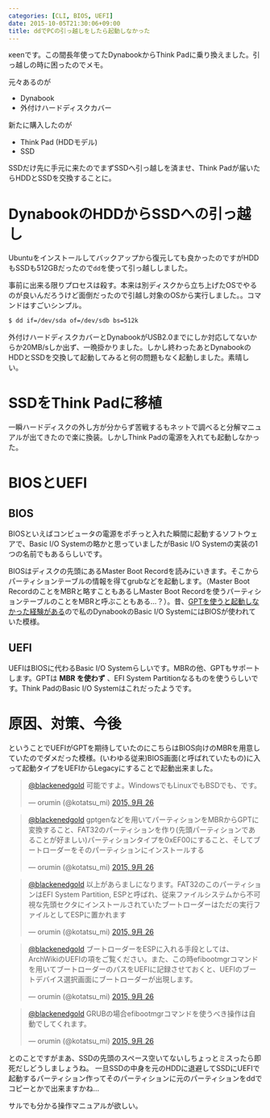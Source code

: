 ```yaml
---
categories: [CLI, BIOS, UEFI]
date: 2015-10-05T21:30:06+09:00
title: ddでPCの引っ越しをしたら起動しなかった
---
```

κeenです。この間長年使ってたDynabookからThink Padに乗り換えました。引っ越しの時に困ったのでメモ。

<!--more-->

元々あるのが

* Dynabook
* 外付けハードディスクカバー

新たに購入したのが

* Think Pad (HDDモデル)
* SSD

SSDだけ先に手元に来たのでまずSSDへ引っ越しを済ませ、Think Padが届いたらHDDとSSDを交換することに。

# DynabookのHDDからSSDへの引っ越し
Ubuntuをインストールしてバックアップから復元しても良かったのですがHDDもSSDも512GBだったので`dd`を使って引っ越ししました。

事前に出来る限りプロセスは殺す。本来は別ディスクから立ち上げたOSでやるのが良いんだろうけど面倒だったので引越し対象のOSから実行しました。。コマンドはすごいシンプル。

```sh
$ dd if=/dev/sda of=/dev/sdb bs=512k
```

外付けハードディスクカバーとDynabookがUSB2.0までにしか対応してないからか20MB/sしか出ず、一晩掛かりました。しかし終わったあとDynabookのHDDとSSDを交換して起動してみると何の問題もなく起動しました。素晴しい。

# SSDをThink Padに移植

一瞬ハードディスクの外し方が分からず苦戦するもネットで調べると分解マニュアルが出てきたので楽に換装。しかしThink Padの電源を入れても起動しなかった。

# BIOSとUEFI
## BIOS
BIOSといえばコンビュータの電源をポチっと入れた瞬間に起動するソフトウェアで、Basic I/O Systemの略かと思っていましたがBasic I/O Systemの実装の1つの名前でもあるらしいです。

BIOSはディスクの先頭にあるMaster Boot Recordを読みにいきます。そこからパーティションテーブルの情報を得てgrubなどを起動します。（Master Boot RecordのことをMBRと略すこともあるしMaster Boot Recordを使うパーティションテーブルのことをMBRと呼ぶこともある…？）。昔、[GPTを使うと起動しなかった経験がある](/blog/2015/01/08/freebsd-environment-setups/)ので私のDynabookのBasic I/O SystemにはBIOSが使われていた模様。

## UEFI
UEFIはBIOSに代わるBasic I/O Systemらしいです。MBRの他、GPTもサポートします。GPTは **MBR を使わず** 、EFI System Partitionなるものを使うらしいです。Think PadのBasic I/O Systemはこれだったようです。

# 原因、対策、今後
ということでUEFIがGPTを期待していたのにこちらはBIOS向けのMBRを用意していたのでダメだった模様。(いわゆる従来)BIOS画面(と呼ばれていたもの)に入って起動タイプをUEFIからLegacyにすることで起動出来ました。

<blockquote class="twitter-tweet" lang="ja"><p lang="ja" dir="ltr"><a href="https://twitter.com/blackenedgold">@blackenedgold</a> 可能ですよ。WindowsでもLinuxでもBSDでも、です。</p>&mdash; orumin (@kotatsu_mi) <a href="https://twitter.com/kotatsu_mi/status/647688708661972992">2015, 9月 26</a></blockquote>

<blockquote class="twitter-tweet" data-conversation="none" lang="ja"><p lang="ja" dir="ltr"><a href="https://twitter.com/blackenedgold">@blackenedgold</a> gptgenなどを用いてパーティションをMBRからGPTに変換すること、FAT32のパーティションを作り(先頭パーティションであることが好ましい)パーティションタイプを0xEF00にすること、そしてブートローダーをそのパーティションにインストールする</p>&mdash; orumin (@kotatsu_mi) <a href="https://twitter.com/kotatsu_mi/status/647692419090112512">2015, 9月 26</a></blockquote>
<blockquote class="twitter-tweet" data-conversation="none" lang="ja"><p lang="ja" dir="ltr"><a href="https://twitter.com/blackenedgold">@blackenedgold</a> 以上があらましになります。FAT32のこのパーティションはEFI System Partition, ESPと呼ばれ、従来ファイルシステムから不可視な先頭セクタにインストールされていたブートローダーはただの実行ファイルとしてESPに置かれます</p>&mdash; orumin (@kotatsu_mi) <a href="https://twitter.com/kotatsu_mi/status/647692825853755392">2015, 9月 26</a></blockquote>

<blockquote class="twitter-tweet" data-conversation="none" lang="ja"><p lang="ja" dir="ltr"><a href="https://twitter.com/blackenedgold">@blackenedgold</a> ブートローダーをESPに入れる手段としては、ArchWikiのUEFIの項をご覧ください。また、この時efibootmgrコマンドを用いてブートローダーのパスをUEFIに記録させておくと、UEFIのブートデバイス選択画面にブートローダーが出現します。</p>&mdash; orumin (@kotatsu_mi) <a href="https://twitter.com/kotatsu_mi/status/647693202737098757">2015, 9月 26</a></blockquote>
<blockquote class="twitter-tweet" data-conversation="none" lang="ja"><p lang="ja" dir="ltr"><a href="https://twitter.com/blackenedgold">@blackenedgold</a> GRUBの場合efibootmgrコマンドを使うべき操作は自動でしてくれます。</p>&mdash; orumin (@kotatsu_mi) <a href="https://twitter.com/kotatsu_mi/status/647693310149025792">2015, 9月 26</a></blockquote>
<script async src="//platform.twitter.com/widgets.js" charset="utf-8"></script>


とのことですがまあ、SSDの先頭のスペース空いてないしちょっとミスったら即死だしどうしましょうね。
一旦SSDの中身を元のHDDに退避してSSDにUEFIで起動するパーティション作ってそのパーティションに元のパーティションをddでコピーとかで出来ますかね…

サルでも分かる操作マニュアルが欲しい。

